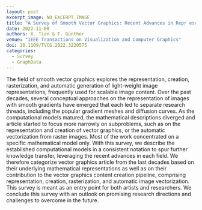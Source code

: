 ```yaml
---
layout: post
excerpt_image: NO_EXCERPT_IMAGE
title: "A Survey of Smooth Vector Graphics: Recent Advances in Repr esentation, Creation, Rasterization, and Image Vectorization"
date: 2022-11-08
authors: X. Tian & T. Günther
venue: "IEEE Transactions on Visualization and Computer Graphics"
doi: 10.1109/TVCG.2022.3220575
categories:
  - Survey
  - GraphData
---
```

The field of smooth vector graphics explores the representation, creation, rasterization, and automatic generation of light-weight image representations, frequently used for scalable image content. Over the past decades, several conceptual approaches on the representation of images with smooth gradients have emerged that each led to separate research threads, including the popular gradient meshes and diffusion curves. As the computational models matured, the mathematical descriptions diverged and article started to focus more narrowly on subproblems, such as on the representation and creation of vector graphics, or the automatic vectorization from raster images. Most of the work concentrated on a specific mathematical model only. With this survey, we describe the established computational models in a consistent notation to spur further knowledge transfer, leveraging the recent advances in each field. We therefore categorize vector graphics article from the last decades based on their underlying mathematical representations as well as on their contribution to the vector graphics content creation pipeline, comprising representation, creation, rasterization, and automatic image vectorization. This survey is meant as an entry point for both artists and researchers. We conclude this survey with an outlook on promising research directions and challenges to overcome in the future.
